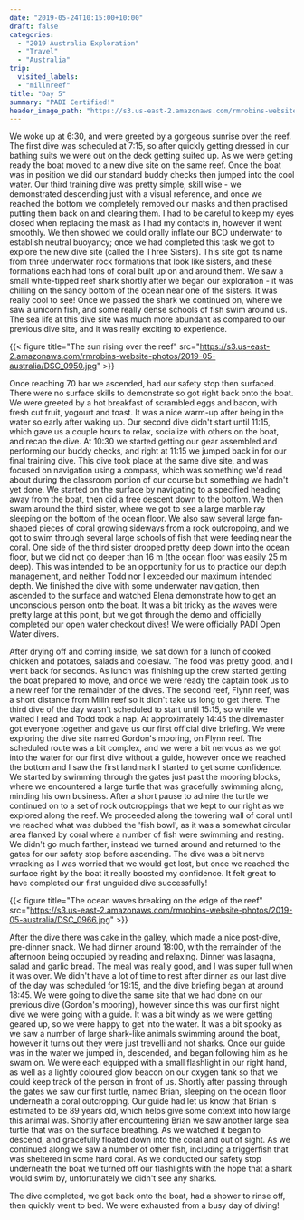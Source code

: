 ```yaml
---
date: "2019-05-24T10:15:00+10:00"
draft: false
categories:
  - "2019 Australia Exploration"
  - "Travel"
  - "Australia"
trip:
  visited_labels:
  - "millnreef"
title: "Day 5"
summary: "PADI Certified!"
header_image_path: "https://s3.us-east-2.amazonaws.com/rmrobins-website-photos/2019-05-australia/FHD0265.jpg"
---
```


We woke up at 6:30, and were greeted by a gorgeous sunrise over the reef. The first dive was scheduled at 7:15, so after quickly getting dressed in our bathing suits we were out on the deck getting suited up. As we were getting ready the boat moved to a new dive site on the same reef. Once the boat was in position we did our standard buddy checks then jumped into the cool water. Our third training dive was pretty simple, skill wise - we demonstrated descending just with a visual reference, and once we reached the bottom we completely removed our masks and then practised putting them back on and clearing them. I had to be careful to keep my eyes closed when replacing the mask as I had my contacts in, however it went smoothly. We then showed we could orally inflate our BCD underwater to establish neutral buoyancy; once we had completed this task we got to explore the new dive site (called the Three Sisters). This site got its name from three underwater rock formations that look like sisters, and these formations each had tons of coral built up on and around them. We saw a small white-tipped reef shark shortly after we began our exploration - it was chilling on the sandy bottom of the ocean near one of the sisters. It was really cool to see! Once we passed the shark we continued on, where we saw a unicorn fish, and some really dense schools of fish swim around us. The sea life at this dive site was much more abundant as compared to our previous dive site, and it was really exciting to experience.

{{< figure title="The sun rising over the reef" src="https://s3.us-east-2.amazonaws.com/rmrobins-website-photos/2019-05-australia/DSC_0950.jpg" >}}

Once reaching 70 bar we ascended, had our safety stop then surfaced. There were no surface skills to demonstrate so got right back onto the boat. We were greeted by a hot breakfast of scrambled eggs and bacon, with fresh cut fruit, yogourt and toast. It was a nice warm-up after being in the water so early after waking up. Our second dive didn't start until 11:15, which gave us a couple hours to relax, socialize with others on the boat, and recap the dive. At 10:30 we started getting our gear assembled and performing our buddy checks, and right at 11:15 we jumped back in for our final training dive. This dive took place at the same dive site, and was focused on navigation using a compass, which was something we'd read about during the classroom portion of our course but something we hadn't yet done. We started on the surface by navigating to a specified heading away from the boat, then did a free descent down to the bottom. We then swam around the third sister, where we got to see a large marble ray sleeping on the bottom of the ocean floor. We also saw several large fan-shaped pieces of coral growing sideways from a rock outcropping, and we got to swim through several large schools of fish that were feeding near the coral. One side of the third sister dropped pretty deep down into the ocean floor, but we did not go deeper than 16 m (the ocean floor was easily 25 m deep). This was intended to be an opportunity for us to practice our depth management, and neither Todd nor I exceeded our maximum intended depth. We finished the dive with some underwater navigation, then ascended to the surface and watched Elena demonstrate how to get an unconscious person onto the boat. It was a bit tricky as the waves were pretty large at this point, but we got through the demo and officially completed our open water checkout dives! We were officially PADI Open Water divers.

After drying off and coming inside, we sat down for a lunch of cooked chicken and potatoes, salads and coleslaw. The food was pretty good, and I went back for seconds. As lunch was finishing up the crew started getting the boat prepared to move, and once we were ready the captain took us to a new reef for the remainder of the dives. The second reef, Flynn reef, was a short distance from Milln reef so it didn't take us long to get there. The third dive of the day wasn't scheduled to start until 15:15, so while we waited I read and Todd took a nap. At approximately 14:45 the divemaster got everyone together and gave us our first official dive briefing. We were exploring the dive site named Gordon's mooring, on Flynn reef. The scheduled route was a bit complex, and we were a bit nervous as we got into the water for our first dive without a guide, however once we reached the bottom and I saw the first landmark I started to get some confidence. We started by swimming through the gates just past the mooring blocks, where we encountered a large turtle that was gracefully swimming along, minding his own business. After a short pause to admire the turtle we continued on to a set of rock outcroppings that we kept to our right as we explored along the reef. We proceeded along the towering wall of coral until we reached what was dubbed the 'fish bowl', as it was a somewhat circular area flanked by coral where a number of fish were swimming and resting. We didn't go much farther, instead we turned around and returned to the gates for our safety stop before ascending. The dive was a bit nerve wracking as I was worried that we would get lost, but once we reached the surface right by the boat it really boosted my confidence. It felt great to have completed our first unguided dive successfully!

{{< figure title="The ocean waves breaking on the edge of the reef" src="https://s3.us-east-2.amazonaws.com/rmrobins-website-photos/2019-05-australia/DSC_0966.jpg" >}}

After the dive there was cake in the galley, which made a nice post-dive, pre-dinner snack. We had dinner around 18:00, with the remainder of the afternoon being occupied by reading and relaxing. Dinner was lasagna, salad and garlic bread. The meal was really good, and I was super full when it was over. We didn't have a lot of time to rest after dinner as our last dive of the day was scheduled for 19:15, and the dive briefing began at around 18:45. We were going to dive the same site that we had done on our previous dive (Gordon's mooring), however since this was our first night dive we were going with a guide. It was a bit windy as we were getting geared up, so we were happy to get into the water. It was a bit spooky as we saw a number of large shark-like animals swimming around the boat, however it turns out they were just trevelli and not sharks. Once our guide was in the water we jumped in, descended, and began following him as he swam on. We were each equipped with a small flashlight in our right hand, as well as a lightly coloured glow beacon on our oxygen tank so that we could keep track of the person in front of us. Shortly after passing through the gates we saw our first turtle, named Brian, sleeping on the ocean floor underneath a coral outcropping. Our guide had let us know that Brian is estimated to be 89 years old, which helps give some context into how large this animal was. Shortly after encountering Brian we saw another large sea turtle that was on the surface breathing. As we watched it began to descend, and gracefully floated down into the coral and out of sight. As we continued along we saw a number of other fish, including a triggerfish that was sheltered in some hard coral. As we conducted our safety stop underneath the boat we turned off our flashlights with the hope that a shark would swim by, unfortunately we didn't see any sharks.

The dive completed, we got back onto the boat, had a shower to rinse off, then quickly went to bed. We were exhausted from a busy day of diving!
